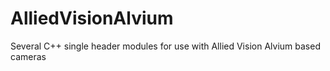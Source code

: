 # AlliedVisionAlvium
 Several C++ single header modules for use with Allied Vision Alvium based cameras

